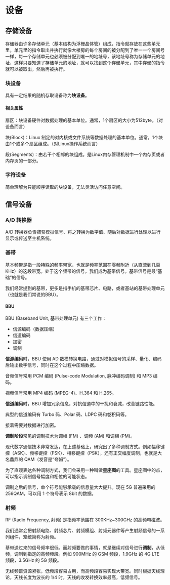 # 设备

## 存储设备

存储器由许多存储单元（基本结构为浮栅晶体管）组成，指令就存放在这些单元里，单元里的指令取出并执行就像大楼房的每个房间的被分配到了唯一一个房间号一样，每一个存储单元也必须被分配到唯一的地址号，该地址号称为存储单元的地址，这样只要知道了存储单元的地址，就可以找到这个存储单元，其中存储的指令就可以被取出，然后再被执行。

### 块设备

具有一定结果的随机存取设备称为**块设备**。

#### 相关属性

扇区：块设备硬件对数据处理的基本单位。通常，1个扇区的大小为512byte。（对设备而言）

块(Block)：Linux 制定的对内核或文件系统等数据处理的基本单位。通常，1个块由1个或多个扇区组成。（对Linux操作系统而言）

段(Segments)：由若干个相邻的块组成。是Linux内存管理机制中一个内存页或者内存页的一部分。

### 字符设备

简单理解为只能顺序读取的块设备，无法灵活访问任意空间。

## 信号设备

### A/D 转换器

A/D 转换器负责捕获模拟信号、将之转换为数字值、随后对数据进行处理以进行显示或传送至主机系统。

### 基带

基本频带是指一段特殊的频率带宽，也就是频率范围在零频附近（从直流到几百KHz）的这段带宽。处于这个频带的信号，我们成为基带信号。基带信号是最“基础”的信号。

我们经常提到的基带，更多是指手机的基带芯片、电路，或者基站的基带处理单元（也就是我们常说的BBU）。

#### BBU

BBU (Baseband Unit, 基带处理单元) 有三个工作：

- 信源编码（数据压缩）
- 信道编码
- 加密
- 调制

**信源编码**时，BBU 使用 AD 数模转换电路，通过对模拟信号的采样、量化、编码后输出数字信号，同时在这个过程中压缩数据。

音频信号常用 PCM 编码 (Pulse-code Modulation, 脉冲编码调制) 和 MP3 编码。

视频信号常用 MP4 编码 (MPEG-4)、H.364 和 H.265。

**信道编码**时，BBU 增加冗余信息，对抗信道中的干扰和衰减，改善链路性能。

典型的信道编码有 Turbo 码、Polar 码、LDPC 码和卷积码等。

接着需要对数据进行加密。

**调制阶段**常见的调制技术为调幅 (FM) 、调频 (AM) 和调相 (PM)。

现代数字通信技术非常发达，在上述基础上，研究出了多种调制方式。例如幅移键控（ASK）、频移键控（FSK）、相移键控（PSK），还有正交幅度调制，也就是大名鼎鼎的 QAM（发音是“夸姆”）。

为了直观表达各种调制方式，我们会采用一种叫做**星座图**的工具。星座图中的点，可以指示调制信号幅度和相位的可能状态。

调制之后的信号，单个符号能够承载的信息量大大提升。现在 5G 普遍采用的 256QAM，可以用 1 个符号表示 8bit 的数据。

### 射频

RF (Radio Frequency, 射频) 是指频率范围在 300KHz~300GHz 的高频电磁波。

我们通常会把射频电路、射频芯片、射频模组、射频元器件等产生射频信号的一系列组件，笼统简称为射频。

基带送过来的信号频率很低。而射频要做的事情，就是继续对信号进行**调制**，从低频，调制到指定的高频频段。例如 900MHz 的 GSM 频段，1.9GHz 的 4G LTE 频段，3.5GHz 的 5G 频段。

无线频谱资源紧张，低频段容易占用，而高频段容易实现大带宽。同时根据天线理论，天线长度为波长的 1/4 时，天线的收发转换效率最高，低频信号。